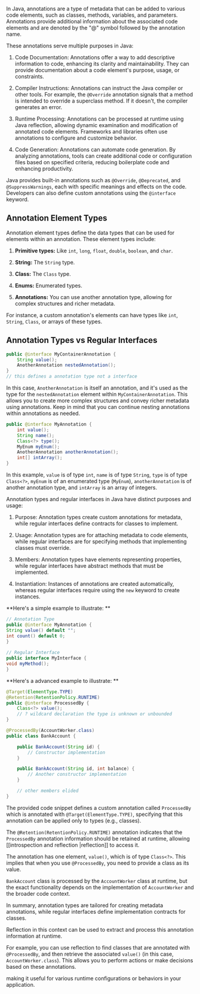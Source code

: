 In Java, annotations are a type of metadata that can be added to various code elements, such as classes, methods, variables, and parameters. Annotations provide additional information about the associated code elements and are denoted by the "@" symbol followed by the annotation name.

These annotations serve multiple purposes in Java:

1. Code Documentation: Annotations offer a way to add descriptive information to code, enhancing its clarity and maintainability. They can provide documentation about a code element's purpose, usage, or constraints.

2. Compiler Instructions: Annotations can instruct the Java compiler or other tools. For example, the `@Override` annotation signals that a method is intended to override a superclass method. If it doesn't, the compiler generates an error.

3. Runtime Processing: Annotations can be processed at runtime using Java reflection, allowing dynamic examination and modification of annotated code elements. Frameworks and libraries often use annotations to configure and customize behavior.

4. Code Generation: Annotations can automate code generation. By analyzing annotations, tools can create additional code or configuration files based on specified criteria, reducing boilerplate code and enhancing productivity.

Java provides built-in annotations such as `@Override`, `@Deprecated`, and `@SuppressWarnings`, each with specific meanings and effects on the code. Developers can also define custom annotations using the `@interface` keyword.

## Annotation Element Types

Annotation element types define the data types that can be used for elements within an annotation. These element types include:

1. **Primitive types:** Like `int`, `long`, `float`, `double`, `boolean`, and `char`.

2. **String:** The `String` type.  
  
3. **Class:** The `Class` type.  
  
4. **Enums:** Enumerated types.  

5. **Annotations:** You can use another annotation type, allowing for complex structures and richer metadata.

For instance, a custom annotation's elements can have types like `int`, `String`, `Class`, or arrays of these types.

## Annotation Types vs Regular Interfaces

```java  
public @interface MyContainerAnnotation {  
	String value();  
	AnotherAnnotation nestedAnnotation();  
}  
// this defines a annotation type not a interface 
```  
In this case, `AnotherAnnotation` is itself an annotation, and it's used as the type for the `nestedAnnotation` element within `MyContainerAnnotation`. This allows you to create more complex structures and convey richer metadata using annotations. Keep in mind that you can continue nesting annotations within annotations as needed.

```java  
public @interface MyAnnotation {  
	int value();  
	String name();  
	Class<?> type();  
	MyEnum myEnum();  
	AnotherAnnotation anotherAnnotation();  
	int[] intArray();  
}  
```  
  
In this example, `value` is of type `int`, `name` is of type `String`, `type` is of type `Class<?>`, `myEnum` is of an enumerated type (`MyEnum`), `anotherAnnotation` is of another annotation type, and `intArray` is an array of integers.


Annotation types and regular interfaces in Java have distinct purposes and usage:

1. Purpose: Annotation types create custom annotations for metadata, while regular interfaces define contracts for classes to implement.

2. Usage: Annotation types are for attaching metadata to code elements, while regular interfaces are for specifying methods that implementing classes must override.

3. Members: Annotation types have elements representing properties, while regular interfaces have abstract methods that must be implemented.

4. Instantiation: Instances of annotations are created automatically, whereas regular interfaces require using the `new` keyword to create instances.

**Here's a simple example to illustrate:  **
  
```java  
// Annotation Type  
public @interface MyAnnotation {  
String value() default "";  
int count() default 0;  
}  
  
// Regular Interface  
public interface MyInterface {  
void myMethod();  
}  
```  

**Here's a advanced example to illustrate:  **

```java
@Target(ElementType.TYPE)
@Retention(RetentionPolicy.RUNTIME)
public @interface ProcessedBy {
    Class<?> value(); 
    // ? wildcard declaration the type is unknown or unbounded
}

@ProcessedBy(AccountWorker.class)
public class BankAccount {

    public BankAccount(String id) {
        // Constructor implementation
    }

    public BankAccount(String id, int balance) {
        // Another constructor implementation
    }

    // other members elided
}
```


The provided code snippet defines a custom annotation called `ProcessedBy` which is annotated with `@Target(ElementType.TYPE)`, specifying that this annotation can be applied only to types (e.g., classes).

The `@Retention(RetentionPolicy.RUNTIME)` annotation indicates that the `ProcessedBy` annotation information should be retained at runtime, allowing [[introspection and reflection |reflection]] to access it.

The annotation has one element, `value()`, which is of type `Class<?>`. This implies that when you use `@ProcessedBy`, you need to provide a class as its value.

`BankAccount` class is processed by the `AccountWorker` class at runtime, but the exact functionality depends on the implementation of `AccountWorker` and the broader code context.

In summary, annotation types are tailored for creating metadata annotations, while regular interfaces define implementation contracts for classes.

Reflection in this context can be used to extract and process this annotation information at runtime.


 For example, you can use reflection to find classes that are annotated with `@ProcessedBy`, and then retrieve the associated `value()` (in this case, `AccountWorker.class`). This allows you to perform actions or make decisions based on these annotations.

making it useful for various runtime configurations or behaviors in your application.